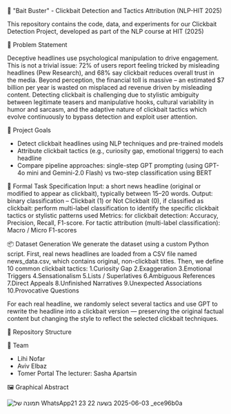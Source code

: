 🧠 "Bait Buster" - Clickbait Detection and Tactics Attribution (NLP-HIT 2025)

This repository contains the code, data, and experiments for our Clickbait Detection Project, developed as part of the NLP course at HIT (2025)


🎯 Problem Statement

Deceptive headlines use psychological manipulation to drive engagement. This is not a trivial issue: 72% of users report feeling tricked by misleading headlines (Pew Research), and 68% say clickbait reduces overall trust in the media. Beyond perception, the financial toll is massive – an estimated $7 billion per year is wasted on misplaced ad revenue driven by misleading content.
Detecting clickbait is challenging due to stylistic ambiguity between legitimate teasers and manipulative hooks, cultural variability in humor and sarcasm, and the adaptive nature of clickbait tactics which evolve continuously to bypass detection and exploit user attention.


📌 Project Goals
- Detect clickbait headlines using NLP techniques and pre-trained models
- Attribute clickbait tactics (e.g., curiosity gap, emotional triggers) to each headline
- Compare pipeline approaches: single-step GPT prompting (using GPT-4o mini and Gemini-2.0 Flash) vs two-step classification using BERT
  
  
🧾 Formal Task Specification
Input: a short news headline (original or modified to appear as clickbait), typically between 15–20 words.
Output: binary classification – Clickbait (1) or Not Clickbait (0), if classified as clickbait: perform multi-label classification to identify the specific clickbait tactics or stylistic patterns used
Metrics: for clickbait detection: Accuracy, Precision, Recall, F1-score. For tactic attribution (multi-label classification): Macro / Micro F1-scores


📦 Dataset Generation
We generate the dataset using a custom Python script. First, real news headlines are loaded from a CSV file named news_data.csv, which contains original, non-clickbait titles. Then, we define 10 common clickbait tactics:
1.Curiosity Gap
2.Exaggeration
3.Emotional Triggers
4.Sensationalism
5.Lists / Superlatives
6.Ambiguous References
7.Direct Appeals
8.Unfinished Narratives
9.Unexpected Associations
10.Provocative Questions

For each real headline, we randomly select several tactics and use GPT to rewrite the headline into a clickbait version — preserving the original factual content but changing the style to reflect the selected clickbait techniques.


📁 Repository Structure


👥 Team 
- Lihi Nofar
- Aviv Elbaz
- Tomer Portal
The lecturer: Sasha Apartsin 


🖼️ Graphical Abstract

![תמונה של WhatsApp‏ 2025-06-03 בשעה 22 23 21_ece96b0a](https://github.com/user-attachments/assets/829488ad-b4f3-4612-b1e1-d89958cc2558)
